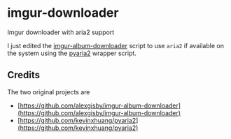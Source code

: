 # imgur-downloader
Imgur downloader with aria2 support

I just edited the [imgur-album-downloader](https://github.com/alexgisby/imgur-album-downloader) script to use `aria2` if available
on the system using the [pyaria2](https://github.com/kevinxhuang/pyaria2) wrapper script.

## Credits

The two original projects are
 - [https://github.com/alexgisby/imgur-album-downloader](https://github.com/alexgisby/imgur-album-downloader)
 - [https://github.com/kevinxhuang/pyaria2](https://github.com/kevinxhuang/pyaria2)